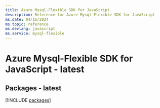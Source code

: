 ```yaml
---
title: Azure Mysql-Flexible SDK for JavaScript
description: Reference for Azure Mysql-Flexible SDK for JavaScript
ms.date: 04/16/2024
ms.topic: reference
ms.devlang: javascript
ms.service: mysql-flexible
---
```

# Azure Mysql-Flexible SDK for JavaScript - latest
## Packages - latest
[!INCLUDE [packages](mysql-flexible-index.md)]
